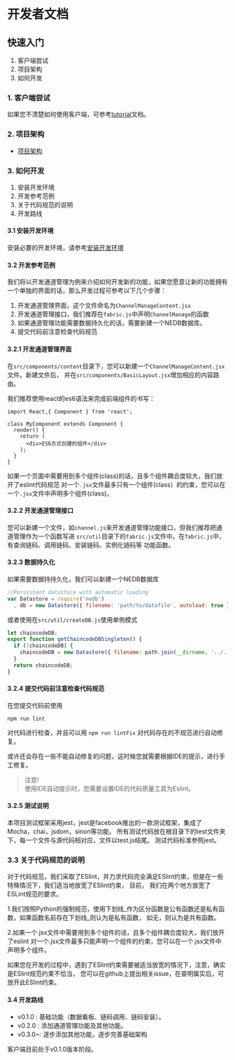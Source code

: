 # 开发者文档

## 快速入门

1. 客户端尝试
2. 项目架构
3. 如何开发

### 1. 客户端尝试

如果您不清楚如何使用客户端，可参考[tutorial](tutorial-Ch.md)文档。

### 2. 项目架构

- [项目架构](architect-Ch.md)

### 3. 如何开发

1. 安装开发环境
2. 开发参考范例
3. 关于代码规范的说明
4. 开发路线

#### 3.1 安装开发环境

安装必要的开发环境，请参考[安装开发环境](prerequistites-Ch.md)

#### 3.2 开发参考范例
我们将以开发通道管理为例来介绍如何开发新的功能，如果您愿意让新的功能拥有一个单独的界面的话，那么开发过程可参考以下几个步骤：

1. 开发通道管理界面，这个文件命名为`ChannelManageContent.jsx`
2. 开发通道管理接口，我们推荐在`fabric.js`中声明`ChannelManage`的函数
3. 如果通道管理功能需要数据持久化的话，需要新建一个NEDB数据库。
4. 提交代码前注意检查代码规范

#### 3.2.1 开发通道管理界面

在`src/components/content`目录下，您可以新建一个`ChannelManageContent.jsx`文件。新建文件后，
并在`src/components/BasicLayout.jsx`增加相应的内容路由。

我们推荐使用react的es6语法来完成前端组件的书写：

```react
import React,{ Component } from 'react';

class MyComponent extends Component {
  render() {
    return (
      <div>ES6方式创建的组件</div>
    );
  }
}
```
如果一个页面中需要用到多个组件(class)的话，且多个组件耦合度较大，我们放开了eslint代码规范
对一个`.jsx`文件最多只有一个组件(class）的约束，您可以在一个`.jsx`文件中声明多个组件(class)。

#### 3.2.2 开发通道管理接口
您可以新建一个文件，如`channel.js`来开发通道管理功能接口，但我们推荐把通道管理作为一个函数写进
`src/util`目录下的`fabric.js`文件中。在`fabric.js`中，有查询链码、调用链码、安装链码、实例化链码等
功能函数。

#### 3.2.3 数据持久化

如果需要数据持持久化，我们可以新建一个NEDB数据库

```javascript
//Persistent datastore with automatic loading
var Datastore = require('nedb')
  , db = new Datastore({ filename: 'path/to/datafile', autoload: true });
```
或者使用在`src/util/createDB.js`使用单例模式
```javascript
let chaincodeDB;
export function getChaincodeDBSingleton() {
  if (!chaincodeDB) {
    chaincodeDB = new Datastore({ filename: path.join(__dirname, '../../resources/persistence/chaincode.db'), autoload: true });
  }
  return chaincodeDB;
}
```

#### 3.2.4 提交代码前注意检查代码规范
在您提交代码前使用
```
npm run lint
``` 
对代码进行检查，并且可以用
```npm run lintFix``` 对代码存在的不规范进行自动修复。

或许还会存在一些不能自动修复的问题，这时候您就需要根据IDE的提示，进行手工修复。

>注意!<br/>
>使用IDE自动提示时，您需要设置IDE的代码质量工具为Eslint。

#### 3.2.5 测试说明
本项目测试框架采用jest，jest是facebook推出的一款测试框架，集成了 Mocha，chai，jsdom，sinon等功能。
所有测试代码放在根目录下的test文件夹下，每一个文件与源代码相对应，文件以test.js结尾。
测试代码标准参照jest。

### 3.3 关于代码规范的说明

对于代码规范，我们采取了ESlint，并力求代码完全满足ESlint约束，但是在一些特殊情况下，我们适当地放宽了ESlint约束， 目前，
我们在两个地方放宽了ESLint规范的要求。

1.我们按照Python的强制规范，使用下划线_作为区分函数是公有函数还是私有函数，如果函数名前存在下划线_则认为是私有函数，
如无，则认为是共有函数。

2.如果一个.jsx文件中需要用到多个组件的话，且多个组件耦合度较大，我们放开了eslint
对一个.jsx文件最多只能声明一个组件的约束，您可以在一个.jsx文件中声明多个组件。

如果您在开发的过程中，遇到了ESlint约束需要被适当放宽的情况下，注意，确实是ESlint规范约束不恰当，
您可以在github上提出相关issue，在查明属实后，可放开此ESlint约束。

#### 3.4 开发路线
* v0.1.0 : 基础功能（数据看板、链码调用、链码安装）。
* v0.2.0 : 添加通道管理功能及其他功能。
* v0.3.0~: 逐步添加其他功能，逐步完善基础架构

客户端目前处于v0.1.0版本阶段。
